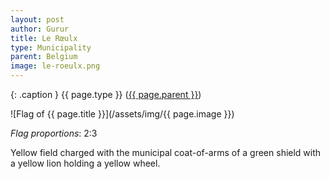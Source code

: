 ```yaml
---
layout: post
author: Gurur
title: Le Rœulx
type: Municipality
parent: Belgium
image: le-roeulx.png
---
```

{: .caption }
{{ page.type }} ([{{ page.parent }}](/2019/03/14/belgium.html))

![Flag of {{ page.title }}](/assets/img/{{ page.image }})

*Flag proportions*: 2:3

Yellow field charged with the municipal coat-of-arms of a green shield with a yellow lion holding a yellow wheel.